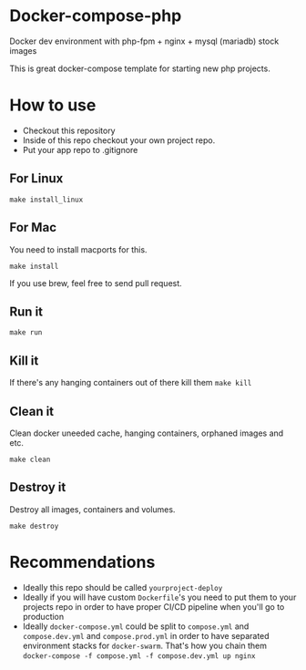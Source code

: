 # Docker-compose-php

Docker dev environment with php-fpm + nginx + mysql (mariadb) stock images

This is great docker-compose template for starting new php projects.

# How to use

* Checkout this repository
* Inside of this repo checkout your own project repo. 
* Put your app repo to .gitignore

## For Linux
```make install_linux```

## For Mac

You need to install macports for this.

```make install```

If you use brew, feel free to send pull request.

## Run it

```make run```

## Kill it
If there's any hanging containers out of there kill them
```make kill```

## Clean it

Clean docker uneeded cache, hanging containers, orphaned images and etc. 

```make clean```

## Destroy it

Destroy all images, containers and volumes.

```make destroy```

# Recommendations

* Ideally this repo should be called `yourproject-deploy`
* Ideally if you will have custom `Dockerfile`'s you need to put them to your projects repo in order to have proper CI/CD pipeline when you'll go to production
* Ideally `docker-compose.yml` could be split to `compose.yml` and `compose.dev.yml` and `compose.prod.yml` in order to have separated environment stacks for `docker-swarm`. That's how you chain them `docker-compose -f compose.yml -f compose.dev.yml up nginx`